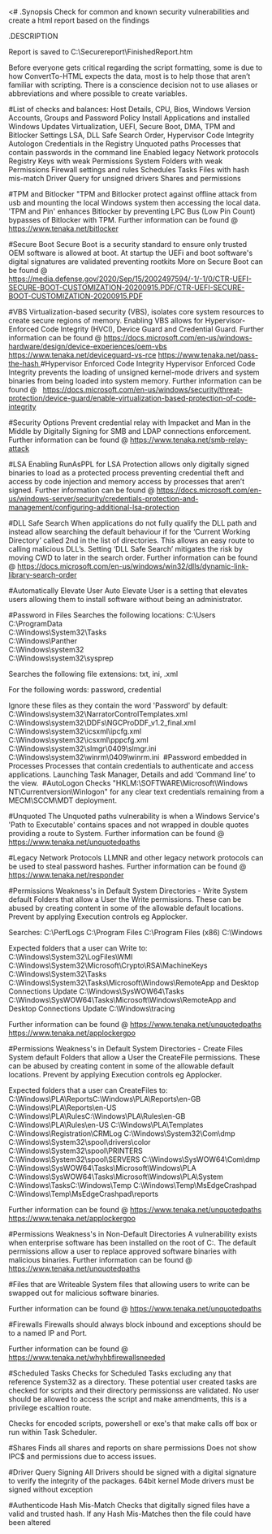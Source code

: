 <#
.Synopsis
Check for common and known security vulnerabilities and create a html report based on the findings

.DESCRIPTION

Report is saved to C:\Securereport\FinishedReport.htm

Before everyone gets critical regarding the script formatting, some is due to how ConvertTo-HTML expects the data, most is to help those that aren’t familiar with scripting. There is a conscience decision not to use aliases or abbreviations and where possible to create variables. 

#List of checks and balances:
Host Details, CPU, Bios, Windows Version
Accounts, Groups and Password Policy
Install Applications and installed Windows Updates
Virtualization, UEFI, Secure Boot, DMA, TPM and Bitlocker Settings
LSA, DLL Safe Search Order, Hypervisor Code Integrity
Autologon Credentials in the Registry
Unquoted paths
Processes that contain passwords in the command line
Enabled legacy Network protocols
Registry Keys with weak Permissions
System Folders with weak Permissions
Firewall settings and rules
Schedules Tasks
Files with hash mis-match
Driver Query for unsigned drivers
Shares and permissions

#TPM and Bitlocker
"TPM and Bitlocker protect against offline attack from usb and mounting the local Windows system then accessing the local data. 'TPM and Pin' enhances Bitlocker by preventing LPC Bus (Low Pin Count) bypasses of Bitlocker with TPM.
Further information can be found @
https://www.tenaka.net/bitlocker

#Secure Boot
Secure Boot is a security standard to ensure only trusted OEM software is allowed at boot. At startup the UEFi and boot software's digital signatures are validated preventing rootkits
More on Secure Boot can be found @
https://media.defense.gov/2020/Sep/15/2002497594/-1/-1/0/CTR-UEFI-SECURE-BOOT-CUSTOMIZATION-20200915.PDF/CTR-UEFI-SECURE-BOOT-CUSTOMIZATION-20200915.PDF

#VBS
Virtualization-based security (VBS), isolates core system resources to create secure regions of memory. Enabling VBS allows for Hypervisor-Enforced Code Integrity (HVCI), Device Guard and Credential Guard.
Further information can be found @
https://docs.microsoft.com/en-us/windows-hardware/design/device-experiences/oem-vbs
https://www.tenaka.net/deviceguard-vs-rce
https://www.tenaka.net/pass-the-hash 
​
#Hypervisor Enforced Code Integrity
Hypervisor Enforced Code Integrity prevents the loading of unsigned kernel-mode drivers and system binaries from being loaded into system memory.
Further information can be found @  
https://docs.microsoft.com/en-us/windows/security/threat-protection/device-guard/enable-virtualization-based-protection-of-code-integrity

#Security Options
Prevent credential relay with Impacket and Man in the Middle by Digitally Signing for SMB and LDAP connections enforcement.
Further information can be found @
https://www.tenaka.net/smb-relay-attack

#LSA
Enabling RunAsPPL for LSA Protection allows only digitally signed binaries to load as a protected process preventing credential theft and access by code injection and memory access by processes that aren’t signed.
Further information can be found @ https://docs.microsoft.com/en-us/windows-server/security/credentials-protection-and-management/configuring-additional-lsa-protection

#DLL Safe Search
When applications do not fully qualify the DLL path and instead allow searching the default behaviour if for the ‘Current Working Directory’ called 2nd in the list of directories. This allows an easy route to calling malicious DLL’s. Setting ‘DLL Safe Search’ mitigates the risk by moving CWD to later in the search order.
Further information can be found @
https://docs.microsoft.com/en-us/windows/win32/dlls/dynamic-link-library-search-order

#Automatically Elevate User
Auto Elevate User is a setting that elevates users allowing them to install software without being an administrator. 

#Password in Files
Searches the following locations:
C:\Users\
C:\ProgramData\
C:\Windows\System32\Tasks\
C:\Windows\Panther\
C:\Windows\system32\
C:\Windows\system32\sysprep

Searches the following file extensions:
txt, ini, .xml

For the following words:
password, credential

Ignore these files as they contain the word 'Password' by default:
C:\Windows\system32\NarratorControlTemplates.xml
C:\Windows\system32\DDFs\NGCProDDF_v1.2_final.xml
C:\Windows\system32\icsxml\ipcfg.xml
C:\Windows\system32\icsxml\pppcfg.xml
C:\Windows\system32\slmgr\0409\slmgr.ini
C:\Windows\system32\winrm\0409\winrm.ini
​
#Password embedded in Processes
Processes that contain credentials to authenticate and access applications. Launching Task Manager, Details and add ‘Command line’ to the view.
​
#AutoLogon
Checks "HKLM:\SOFTWARE\Microsoft\Windows NT\Currentversion\Winlogon" for any clear text credentials remaining from a MECM\SCCM\MDT deployment.

#Unquoted
The Unquoted paths vulnerability is when a Windows Service's 'Path to Executable' contains spaces and not wrapped in double quotes providing a route to System.
Further information can be found @
https://www.tenaka.net/unquotedpaths

#Legacy Network Protocols
LLMNR and other legacy network protocols can be used to steal password hashes.
Further information can be found @
https://www.tenaka.net/responder

#Permissions Weakness's in Default System Directories - Write
System default Folders that allow a User the Write permissions. These can be abused by creating content in some of the allowable default locations. Prevent by applying Execution controls eg Applocker.

Searches:
C:\PerfLogs
C:\Program Files
C:\Program Files (x86)
C:\Windows

Expected folders that a user can Write to:
C:\Windows\System32\LogFiles\WMI
C:\Windows\System32\Microsoft\Crypto\RSA\MachineKeys
C:\Windows\System32\Tasks
C:\Windows\System32\Tasks\Microsoft\Windows\RemoteApp and Desktop Connections Update
C:\Windows\SysWOW64\Tasks
C:\Windows\SysWOW64\Tasks\Microsoft\Windows\RemoteApp and Desktop Connections Update
C:\Windows\tracing

Further information can be found @
https://www.tenaka.net/unquotedpaths
https://www.tenaka.net/applockergpo

#Permissions Weakness's in Default System Directories - Create Files
System default Folders that allow a User the CreateFile permissions. These can be abused by creating content in some of the allowable default locations. Prevent by applying Execution controls eg Applocker.

Expected folders that a user can CreateFiles to:
C:\Windows\PLA\ReportsC:\Windows\PLA\Reports\en-GB
C:\Windows\PLA\Reports\en-US
C:\Windows\PLA\RulesC:\Windows\PLA\Rules\en-GB
C:\Windows\PLA\Rules\en-US
C:\Windows\PLA\Templates
C:\Windows\Registration\CRMLog
C:\Windows\System32\Com\dmp
C:\Windows\System32\spool\drivers\color
C:\Windows\System32\spool\PRINTERS
C:\Windows\System32\spool\SERVERS
C:\Windows\SysWOW64\Com\dmp
C:\Windows\SysWOW64\Tasks\Microsoft\Windows\PLA
C:\Windows\SysWOW64\Tasks\Microsoft\Windows\PLA\System
C:\Windows\TasksC:\Windows\Temp
C:\Windows\Temp\MsEdgeCrashpad
C:\Windows\Temp\MsEdgeCrashpad\reports

Further information can be found @
https://www.tenaka.net/unquotedpaths
https://www.tenaka.net/applockergpo

#Permissions Weakness's in Non-Default Directories
A vulnerability exists when enterprise software has been installed on the root of C:\. The default permissions allow a user to replace approved software binaries with malicious binaries.
Further information can be found @
https://www.tenaka.net/unquotedpaths

#Files that are Writeable
System files that allowing users to write can be swapped out for malicious software binaries.

Further information can be found @
https://www.tenaka.net/unquotedpaths

#Firewalls
Firewalls should always block inbound and exceptions should be to a named IP and Port.

Further information can be found @
https://www.tenaka.net/whyhbfirewallsneeded

#Scheduled Tasks
Checks for Scheduled Tasks excluding any that reference System32 as a directory. 
These potential user created tasks are checked for scripts and their directory permissionss are validated. 
No user should be allowed to access the script and make amendments, this is a privilege escaltion route.

Checks for encoded scripts, powershell or exe's that make calls off box or run within Task Scheduler.

#Shares
Finds all shares and reports on share permissions
Does not show IPC$ and permissions due to access issues.

#Driver Query Signing
All Drivers should be signed with a digital signature to verify the integrity of the packages. 64bit kernel Mode drivers must be signed without exception

#Authenticode Hash Mis-Match
Checks that digitally signed files have a valid and trusted hash. If any Hash Mis-Matches then the file could have been altered

  


